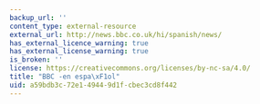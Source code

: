 ```yaml
---
backup_url: ''
content_type: external-resource
external_url: http://news.bbc.co.uk/hi/spanish/news/
has_external_licence_warning: true
has_external_license_warning: true
is_broken: ''
license: https://creativecommons.org/licenses/by-nc-sa/4.0/
title: "BBC -en espa\xF1ol"
uid: a59bdb3c-72e1-4944-9d1f-cbec3cd8f442
---
```

